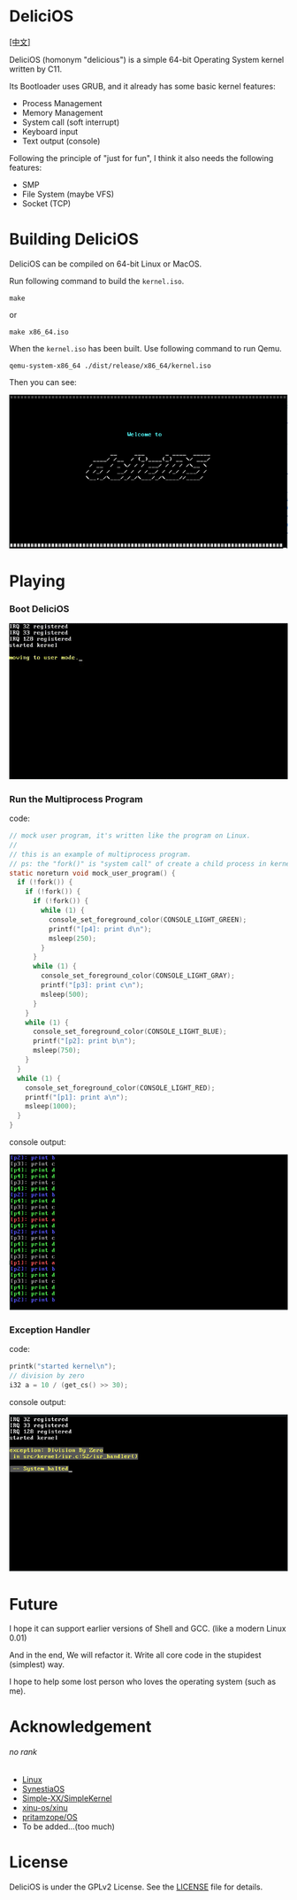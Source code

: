# DeliciOS

[[中文]](./README.zh.md)

DeliciOS (homonym "delicious") is a simple 64-bit Operating System kernel written by C11.

Its Bootloader uses GRUB, and it already has some basic kernel features:

- Process Management
- Memory Management
- System call (soft interrupt)
- Keyboard input
- Text output (console)

Following the principle of "just for fun", I think it also needs the following features:

- SMP
- File System (maybe VFS)
- Socket (TCP)

# Building DeliciOS

DeliciOS can be compiled on 64-bit Linux or MacOS.

Run following command to build the `kernel.iso`. 

```shell
make
```

or

```shell
make x86_64.iso
```

When the `kernel.iso` has been built. Use following command to run Qemu.

```shell
qemu-system-x86_64 ./dist/release/x86_64/kernel.iso
```

Then you can see:

![welcome_to_deliciOS.png](./Documentation/resources/welcome_to_deliciOS.png)

# Playing

### Boot DeliciOS

![boot.gif](./Documentation/resources/boot.gif)

### Run the Multiprocess Program

code:

```c
// mock user program, it's written like the program on Linux.
//
// this is an example of multiprocess program.
// ps: the "fork()" is "system call" of create a child process in kernel.
static noreturn void mock_user_program() {
  if (!fork()) {
    if (!fork()) {
      if (!fork()) {
        while (1) {
          console_set_foreground_color(CONSOLE_LIGHT_GREEN);
          printf("[p4]: print d\n");
          msleep(250);
        }
      }
      while (1) {
        console_set_foreground_color(CONSOLE_LIGHT_GRAY);
        printf("[p3]: print c\n");
        msleep(500);
      }
    }
    while (1) {
      console_set_foreground_color(CONSOLE_LIGHT_BLUE);
      printf("[p2]: print b\n");
      msleep(750);
    }
  }
  while (1) {
    console_set_foreground_color(CONSOLE_LIGHT_RED);
    printf("[p1]: print a\n");
    msleep(1000);
  }
}
```

console output:

![multiprocess_screen.png](./Documentation/resources/multiprocess_screen.png)

### Exception Handler

code:

```c
printk("started kernel\n");
// division by zero
i32 a = 10 / (get_cs() >> 30);
```

console output:

![division_by_zero_screen.png](./Documentation/resources/division_by_zero_screen.png)

# Future

I hope it can support earlier versions of Shell and GCC. (like a modern Linux 0.01)

And in the end, We will refactor it. Write all core code in the stupidest (simplest) way.

I hope to help some lost person who loves the operating system (such as me).

# Acknowledgement

###### no rank

- [Linux](https://github.com/torvalds/linux)
- [SynestiaOS](https://github.com/SynestiaOS/SynestiaOS)
- [Simple-XX/SimpleKernel](https://github.com/Simple-XX/SimpleKernel)
- [xinu-os/xinu](https://github.com/xinu-os/xinu)
- [pritamzope/OS](https://github.com/pritamzope/OS)
- To be added...(too much)

# License

DeliciOS is under the GPLv2 License. See the [LICENSE](./LICENSE) file for details.
